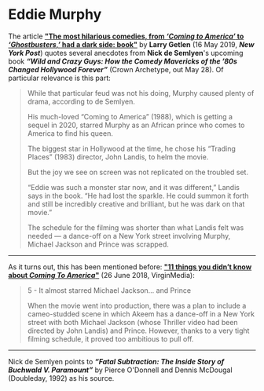 
# Eddie Murphy

The article [**"The most hilarious comedies, from *‘Coming to America’* to *‘Ghostbusters,’* had a dark side: book"**](https://nypost.com/2019/05/16/new-book-reveals-all-the-drama-behind-classic-comedy-movies/) by **Larry Getlen** (16 May 2019, ***New York Post***) quotes several anecdotes from **Nick de Semlyen**'s upcoming book ***“Wild and Crazy Guys: How the Comedy Mavericks of the ’80s Changed Hollywood Forever”*** (Crown Archetype, out May 28). Of particular relevance is this part:

> While that particular feud was not his doing, Murphy caused plenty of drama, according to de Semlyen.
> 
> His much-loved “Coming to America” (1988), which is getting a sequel in 2020, starred Murphy as an African prince who comes to America to find his queen.
> 
> The biggest star in Hollywood at the time, he chose his “Trading Places” (1983) director, John Landis, to helm the movie.
> 
> But the joy we see on screen was not replicated on the troubled set.
> 
> “Eddie was such a monster star now, and it was different,” Landis says in the book. “He had lost the sparkle. He could summon it forth and still be incredibly creative and brilliant, but he was dark on that movie.”
> 
> The schedule for the filming was shorter than what Landis felt was needed — a dance-off on a New York street involving Murphy, Michael Jackson and Prince was scrapped.

-----

As it turns out, this has been mentioned before: [**"11 things you didn’t know about *Coming To America*"**](https://www.virginmedia.com/virgin-tv-edit/movies/11-things-you-didnt-know-about-coming-to-america) (26 June 2018, VirginMedia):

> 5 - It almost starred Michael Jackson… and Prince
> 
> When the movie went into production, there was a plan to include a cameo-studded scene in which Akeem has a dance-off in a New York street with both Michael Jackson (whose Thriller video had been directed by John Landis) and Prince. However, thanks to a very tight filming schedule, it proved too ambitious to pull off.

-----

Nick de Semlyen points to ***“Fatal Subtraction: The Inside Story of Buchwald V. Paramount”*** by Pierce O'Donnell and Dennis McDougal (Doubleday, 1992) as his source.
